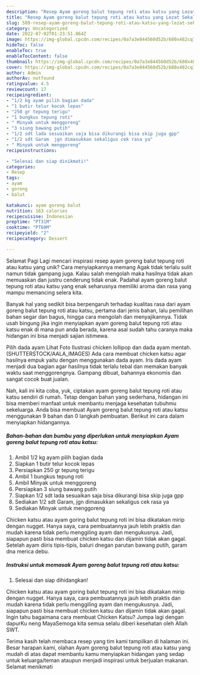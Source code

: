 ```yaml
---
description: "Resep Ayam goreng balut tepung roti atau katsu yang Lezat Sekali"
title: "Resep Ayam goreng balut tepung roti atau katsu yang Lezat Sekali"
slug: 589-resep-ayam-goreng-balut-tepung-roti-atau-katsu-yang-lezat-sekali
category: Uncategorized
date: 2022-07-02T01:23:51.864Z
image: https://img-global.cpcdn.com/recipes/0a7a3e844560d52b/680x482cq70/ayam-goreng-balut-tepung-roti-atau-katsu-foto-resep-utama.jpg
hideToc: false
enableToc: true
enableTocContent: false
thumbnail: https://img-global.cpcdn.com/recipes/0a7a3e844560d52b/680x482cq70/ayam-goreng-balut-tepung-roti-atau-katsu-foto-resep-utama.jpg
cover: https://img-global.cpcdn.com/recipes/0a7a3e844560d52b/680x482cq70/ayam-goreng-balut-tepung-roti-atau-katsu-foto-resep-utama.jpg
author: Admin
authorAv: notfound
ratingvalue: 4.5
reviewcount: 17
recipeingredient:
- "1/2 kg ayam pilih bagian dada"
- "1 butir telur kocok lepas"
- "250 gr tepung terigu"
- "1 bungkus tepung roti"
- " Minyak untuk menggoreng"
- "3 siung bawang putih"
- "1/2 sdt lada sesuaikan saja bisa dikurangi bisa skip juga gpp"
- "1/2 sdt Garam  jgn dimasukkan sekaligus cek rasa ya"
- " Minyak untuk menggoreng"
recipeinstructions:

- "Selesai dan siap dinikmati!"
categories:
- Resep
tags:
- ayam
- goreng
- balut

katakunci: ayam goreng balut 
nutrition: 163 calories
recipecuisine: Indonesian
preptime: "PT31M"
cooktime: "PT60M"
recipeyield: "2"
recipecategory: Dessert

---
```



Selamat Pagi Lagi mencari inspirasi resep ayam goreng balut tepung roti atau katsu yang unik? Cara menyiapkannya memang Agak tidak terlalu sulit namun tidak gampang juga. Kalau salah mengolah maka hasilnya tidak akan memuaskan dan justru cenderung tidak enak. Padahal ayam goreng balut tepung roti atau katsu yang enak seharusnya memiliki aroma dan rasa yang mampu memancing selera kita.


Banyak hal yang sedikit bisa berpengaruh terhadap kualitas rasa dari ayam goreng balut tepung roti atau katsu, pertama dari jenis bahan, lalu pemilihan bahan segar dan bagus, hingga cara mengolah dan menyajikannya. Tidak usah bingung jika ingin menyiapkan ayam goreng balut tepung roti atau katsu enak di mana pun anda berada, karena asal sudah tahu caranya maka hidangan ini bisa menjadi sajian istimewa.

Pilih dada ayam Lihat Foto Ilustrasi chicken lollipop dan dada ayam mentah. (SHUTTERSTOCK/AALA_IMAGES) Ada cara membuat chicken katsu agar hasilnya empuk yaitu dengan menggunakan dada ayam. Iris dada ayam menjadi dua bagian agar hasilnya tidak terlalu tebal dan memakan banyak waktu saat menggorengnya. Gampang dibuat, bahannya ekonomis dan sangat cocok buat jualan.


Nah, kali ini kita coba, yuk, ciptakan ayam goreng balut tepung roti atau katsu sendiri di rumah. Tetap dengan bahan yang sederhana, hidangan ini bisa memberi manfaat untuk membantu menjaga kesehatan tubuhmu sekeluarga. Anda bisa membuat Ayam goreng balut tepung roti atau katsu menggunakan 9 bahan dan 0 langkah pembuatan. Berikut ini cara dalam menyiapkan hidangannya.

<!--inarticleads1-->

##### Bahan-bahan dan bumbu yang diperlukan untuk menyiapkan Ayam goreng balut tepung roti atau katsu:

1. Ambil 1/2 kg ayam pilih bagian dada
1. Siapkan 1 butir telur kocok lepas
1. Persiapkan 250 gr tepung terigu
1. Ambil 1 bungkus tepung roti
1. Ambil  Minyak untuk menggoreng
1. Persiapkan 3 siung bawang putih
1. Siapkan 1/2 sdt lada sesuaikan saja bisa dikurangi bisa skip juga gpp
1. Sediakan 1/2 sdt Garam,  jgn dimasukkan sekaligus cek rasa ya
1. Sediakan  Minyak untuk menggoreng


Chicken katsu atau ayam goring balut tepung roti ini bisa dikatakan mirip dengan nugget. Hanya saya, cara pembuatannya jauh lebih praktis dan mudah karena tidak perlu menggiling ayam dan mengukusnya. Jadi, siapapun pasti bisa membuat chicken katsu dan dijamin tidak akan gagal. Setelah ayam diiris tipis-tipis, baluri dnegan parutan bawang putih, garam dna merica debu. 

<!--inarticleads2-->

##### Instruksi untuk memasak Ayam goreng balut tepung roti atau katsu:


1. Selesai dan siap dihidangkan!

Chicken katsu atau ayam goring balut tepung roti ini bisa dikatakan mirip dengan nugget. Hanya saya, cara pembuatannya jauh lebih praktis dan mudah karena tidak perlu menggiling ayam dan mengukusnya. Jadi, siapapun pasti bisa membuat chicken katsu dan dijamin tidak akan gagal. Ingin tahu bagaimana cara membuat Chicken Katsu? Jumpa lagi dengan dapurKu neng MayaSemoga kita semua selalu diberi kesehatan oleh Allah SWT. 

Terima kasih telah membaca resep yang tim kami tampilkan di halaman ini. Besar harapan kami, olahan Ayam goreng balut tepung roti atau katsu yang mudah di atas dapat membantu kamu menyiapkan hidangan yang sedap untuk keluarga/teman ataupun menjadi inspirasi untuk berjualan makanan. Selamat menikmati
